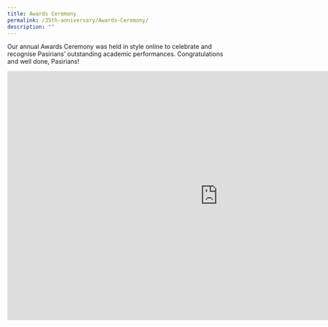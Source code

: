 ```yaml
---
title: Awards Ceremony
permalink: /35th-anniversary/Awards-Ceremony/
description: ""
---
```

Our annual Awards Ceremony was held in style online to celebrate and recognise Pasirians’ outstanding academic performances. Congratulations and well done, Pasirians!

<iframe allowfullscreen="true" height="569" width="960" frameborder="0" src="https://docs.google.com/presentation/d/e/2PACX-1vREJyDoQt49k-UfPa5r32Rz8fNHLKXWJsJOGXjipo-8EbdfqFidbnMYz8zVu2KjvrhekxYNkhrEAGD5/embed?start=false&amp;loop=false&amp;delayms=3000"></iframe>